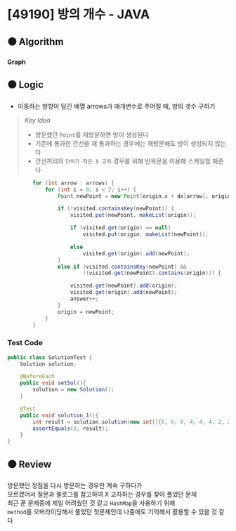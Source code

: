 # [49190] 방의 개수 - JAVA

## :black_circle: Algorithm
**Graph**

## :black_circle: Logic

- 이동하는 방향이 담긴 배열 arrows가 매개변수로 주어질 때, 방의 갯수 구하기

> _Key Idea_
> - 방문했던 `Point`를 재방문하면 방이 생성된다
> - 기존에 통과한 간선을 재 통과하는 경우에는 재방문해도 방이 생성되지 않는다
> - 간선끼리의 `단위가 작은 X 교차` 경우를 위해 반복문을 이용해 스케일업 해준다

```Java
        for (int arrow : arrows) {
            for (int i = 0; i < 2; i++) {
                Point newPoint = new Point(origin.x + dx[arrow], origin.y + dy[arrow]);

                if (!visited.containsKey(newPoint)) {
                    visited.put(newPoint, makeList(origin));

                    if (visited.get(origin) == null)
                        visited.put(origin, makeList(newPoint));

                    else
                        visited.get(origin).add(newPoint);
                }
                else if (visited.containsKey(newPoint) &&
                        !(visited.get(newPoint).contains(origin))) {

                    visited.get(newPoint).add(origin);
                    visited.get(origin).add(newPoint);
                    answer++;
                }
                origin = newPoint;
            }
        }
```

### Test Code

```Java
public class SolutionTest {
    Solution solution;

    @BeforeEach
    public void setSol(){
        solution = new Solution();
    }

    @Test
    public void solution_1(){
        int result = solution.solution(new int[]{6, 6, 6, 4, 4, 4, 2, 2, 2, 0, 0, 0, 1, 6, 5, 5, 3, 6, 0});
        assertEquals(3, result);
    }
}
```

## :black_circle: Review
방문했던 정점을 다시 방문하는 경우만 계속 구하다가  
모르겠어서 질문과 블로그를 참고하여 X 교차하는 경우를 찾아 풀었던 문제  
최근 푼 문제중에 제일 어려웠던 것 같고 `HashMap`을 사용하기 위해  
`method`를 오버라이딩해서 풀었던 첫문제인데 나중에도 기억해서 활용할 수 있을 것 같다
